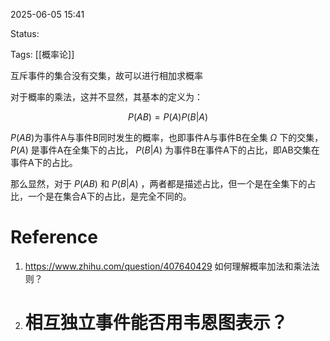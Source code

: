 2025-06-05  15:41

Status:

Tags: [[概率论]]

互斥事件的集合没有交集，故可以进行相加求概率

对于概率的乘法，这并不显然，其基本的定义为：

$$P(AB)=P(A)P(B|A)$$

 $P(AB)$为事件A与事件B同时发生的概率，也即事件A与事件B在全集 $\Omega$ 下的交集， $P(A)$ 是事件A在全集下的占比， $P(B|A)$ 为事件B在事件A下的占比，即AB交集在事件A下的占比。

 那么显然，对于 $P(AB)$ 和 $P(B|A)$ ，两者都是描述占比，但一个是在全集下的占比，一个是在集合A下的占比，是完全不同的。
# Reference
1. https://www.zhihu.com/question/407640429  如何理解概率加法和乘法法则？
2. # 相互独立事件能否用韦恩图表示？
